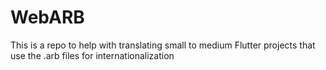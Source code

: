 # WebARB
This is a repo to help with translating small to medium Flutter projects that use the .arb files for internationalization
